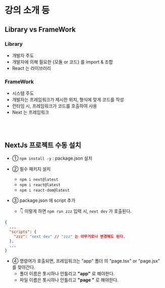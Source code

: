# 강의 소개 등

## Library vs FrameWork

### Library
  - 개발자 주도
  - 개발자에 의해 필요한 {모듈 or 코드} 를 import & 조합
  - React 는 라이브러리

### FrameWork
  - 시스템 주도
  - 개발자는 프레임워크가 제시한 위치, 형식에 맞게 코드를 작성
  - 런타임 시, 프레임워크가 코드를 호출하여 사용
  - Next 는 프레임워크

<br/>
<br/>

## NextJs 프로젝트 수동 설치

- ① `npm install -y` : package.json 설치

- ② 필수 패키지 설치
    - `npm i next@latest`
    - `npm i react@latest`
    - `npm i react-dom@latest`

- ③ package.json 에 script 추가

    - 👇 이렇게 하면 `npm run zzz` 입력 시, `next dev` 가 호출된다.
```json
{
  ...
  "scripts": {
    "zzz": "next dev" // "zzz" 는 아무거로나 변경해도 된다. 
  },
  ...
}
```


- ④ 명령어가 호출되면, 프레임워크는 "app" 폴더 의 "page.tsx" or "page.jsx" 를 찾아간다.
    - 폴더 이름은 톳시하나 안틀리고 **"app"** 로 해야한다.
    - 파일 이름은 톳시하나 안틀리고 **"page "** 로 해야한다.